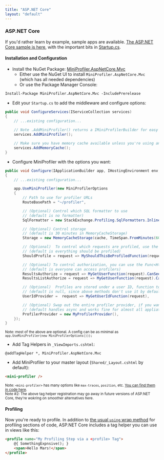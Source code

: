 ```yaml
---
title: "ASP.NET Core"
layout: "default"
---
```

### ASP.NET Core
If you'd rather learn by example, sample apps are available. [The ASP.NET Core sample is here](https://github.com/MiniProfiler/dotnet/tree/master/samples/Samples.AspNetCore), with the important bits in [Startup.cs](https://github.com/MiniProfiler/dotnet/blob/master/samples/Samples.AspNetCore/Startup.cs).

#### Installation and Configuration

* Install the NuGet Package: [MiniProfiler.AspNetCore.Mvc](https://www.nuget.org/packages/MiniProfiler.AspNetCore.Mvc/)
   * Either use the NuGet UI to install `MiniProfiler.AspNetCore.Mvc` (which has all needed dependencies)
   * Or use the Package Manager Console:

```ps
Install-Package MiniProfiler.AspNetCore.Mvc -IncludePrerelease
```

* Edit your `Startup.cs` to add the middleware and configure options:

```c#
public void ConfigureServices(IServiceCollection services)
{
    // ...existing configuration...
    
    // Note .AddMiniProfiler() returns a IMiniProfilerBuilder for easy intellisense
    services.AddMiniProfiler();

    // Make sure you have memory cache available unless you're using another storage provider
    services.AddMemoryCache();
}
```

* Configure MiniProfiler with the options you want:

```c#
public void Configure(IApplicationBuilder app, IHostingEnvironment env, ILoggerFactory loggerFactory, IMemoryCache cache)
{
    // ...existing configuration...

    app.UseMiniProfiler(new MiniProfilerOptions
    {
        // Path to use for profiler URLs
        RouteBasePath = "~/profiler",

        // (Optional) Control which SQL formatter to use
        // (default is no formatter)
        SqlFormatter = new StackExchange.Profiling.SqlFormatters.InlineFormatter(),

        // (Optional) Control storage
        // (default is 30 minutes in MemoryCacheStorage)
        Storage = new MemoryCacheStorage(cache, TimeSpan.FromMinutes(60)),

        // (Optional)  To control which requests are profiled, use the Func<HttpRequest, bool> option:
        // (default is everything should be profiled)
        ShouldProfile = request => MyShouldThisBeProfiledFunction(request),

        // (Optional) To control authorization, you can use the Func<HttpRequest, bool> options:
        // (default is everyone can access profilers)
        ResultsAuthorize = request => MyGetUserFunction(request).CanSeeMiniProfiler,
        ResultsListAuthorize = request => MyGetUserFunction(request).CanSeeMiniProfiler,

        // (Optional)  Profiles are stored under a user ID, function to get it:
        // (default is null, since above methods don't use it by default)
        UserIdProvider =  request => MyGetUserIdFunction(request),

        // (Optional) Swap out the entire profiler provider, if you want
        // (default handles async and works fine for almost all appliations)
        ProfilerProvider = new MyProfilerProvider(),
    });
}
```
<sub>Note: most of the above are optional. A config can be as minimal as `app.UseMiniProfiler(new MiniProfilerOptions()));`</sub>

* Add Tag Helpers in `_ViewImports.cshtml`:

```
@addTagHelper *, MiniProfiler.AspNetCore.Mvc
```

* Add MiniProfiler to your master layout (`Shared/_Layout.cshtml` by default):

```html
<mini-profiler />
```
<sub>Note: `<mini-profiler>` has many options like `max-traces`, `position`, etc. [You can find them in code here](https://github.com/MiniProfiler/dotnet/blob/master/src/MiniProfiler.AspNetCore.Mvc/MiniProfilerScriptTagHelper.cs).</sub>  
<sub>Note #2: The above tag helper registration may go away in future versions of ASP.NET Core, they're wokring on smoother alternatives here.</sub>



#### Profiling
Now you're ready to profile. In addition to [the usual `using` wrap method](TODO) for profiling sections of code, ASP.NET Core includes a tag helper you can use in views like this:

```html
<profile name="My Profiling Step via a <profile> Tag">
    @{ SomethingExpnsive(); }
    <span>Hello Mars!</span>
</profile>
```